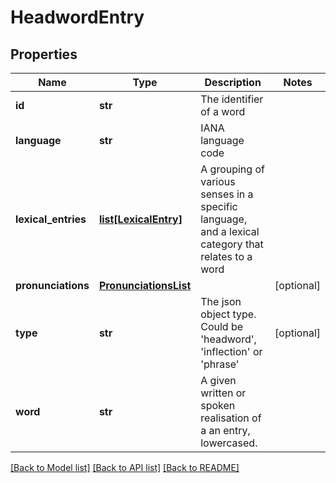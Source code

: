 # HeadwordEntry

## Properties
Name | Type | Description | Notes
------------ | ------------- | ------------- | -------------
**id** | **str** | The identifier of a word | 
**language** | **str** | IANA language code | 
**lexical_entries** | [**list[LexicalEntry]**](LexicalEntry.md) | A grouping of various senses in a specific language, and a lexical category that relates to a word | 
**pronunciations** | [**PronunciationsList**](PronunciationsList.md) |  | [optional] 
**type** | **str** | The json object type. Could be &#39;headword&#39;, &#39;inflection&#39; or &#39;phrase&#39; | [optional] 
**word** | **str** | A given written or spoken realisation of a an entry, lowercased. | 

[[Back to Model list]](../README.md#documentation-for-models) [[Back to API list]](../README.md#documentation-for-api-endpoints) [[Back to README]](../README.md)


